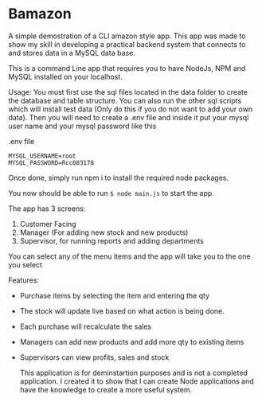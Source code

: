 # Bamazon
A simple demostration of a CLI amazon style app. This app was made to show my skill in developing a practical backend system that connects to and stores data in a MySQL data base.

This is a command Line app that requires you to have NodeJs, NPM and MySQL installed on your localhost.

Usage:
You must first use the sql files located in the data folder to create the database and table structure. You can also run the other sql scripts which will install test data (Only do this if you do not want to add your own data). Then you will need to create a .env file and inside it put your mysql user name and your mysql password like this

.env file
```
MYSQL_USERNAME=root
MYSQL_PASSWORD=Rcc083178

```

Once done, simply run npm i to install the required node packages. 

You now should be able to run ```$ node main.js```
to start the app. 

The app has 3 screens:
1. Customer Facing 
2. Manager (For adding new stock and new products)
3. Supervisor, for running reports and adding departments

You can select any of the menu items and the app will take you to the one you select

Features:
- Purchase items by selecting the item and entering the qty
- The stock will update live based on what action is being done.
- Each purchase will recalculate the sales 
- Managers can add new products and add more qty to existing items
- Supervisors can view profits, sales and stock
  
  This application is for deminstartion purposes and is not a completed application. I created it to show that I can create Node applications and have the knowledge to create a more useful system.



